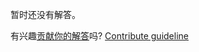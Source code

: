 
暂时还没有解答。

有兴趣[贡献你的解答](https://github.com/BFEdev/BFE.dev-solutions/blob/main/problem/array-intersect_zh.md)吗? [Contribute guideline](https://github.com/BFEdev/BFE.dev-solutions#how-to-contribute)
